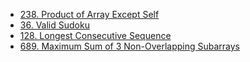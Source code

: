 - [238. Product of Array Except Self](./../problems/0238-product-of-array-except-self/README.md)
- [36. Valid Sudoku](./../problems/0036-valid-sudoku/README.md)
- [128. Longest Consecutive Sequence](./../problems/0128-longest-consecutive-sequence/README.md)
- [689. Maximum Sum of 3 Non-Overlapping Subarrays](./../problems/0689-maximum-sum-of-3-non-overlapping-subarrays/README.md)
